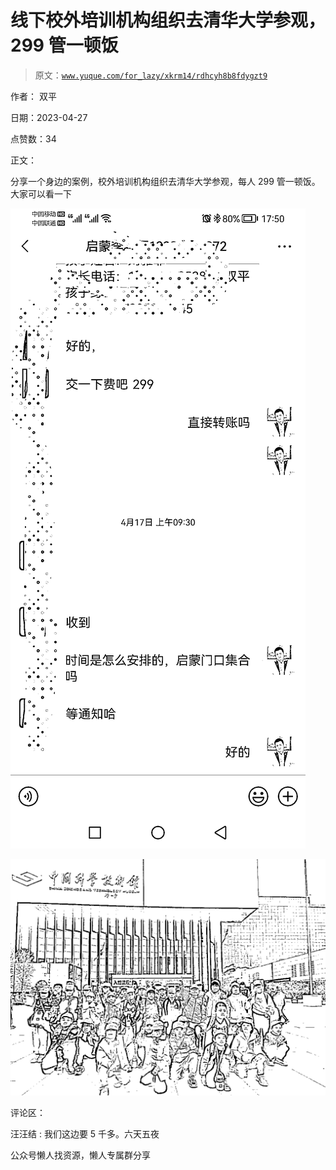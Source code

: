 # 线下校外培训机构组织去清华大学参观，299 管一顿饭

> 原文：[`www.yuque.com/for_lazy/xkrm14/rdhcyh8b8fdygzt9`](https://www.yuque.com/for_lazy/xkrm14/rdhcyh8b8fdygzt9)



作者： 双平



日期：2023-04-27



点赞数：34



正文：



分享一个身边的案例，校外培训机构组织去清华大学参观，每人 299 管一顿饭。大家可以看一下



![](img/e1b04b3a3146074ea78ae070d8aad4f8.png)



![](img/ac6a3b1fce76f69955a3bdd462d7d482.png)



评论区：



汪汪结 : 我们这边要 5 千多。六天五夜



公众号懒人找资源，懒人专属群分享

